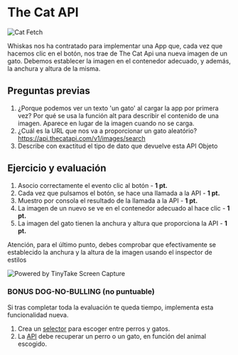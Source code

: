 # The Cat API

![Cat Fetch](cat-fetch.gif)

Whiskas nos ha contratado para implementar una App que, cada vez que hacemos clic en el botón, nos trae de The Cat Api una nueva imagen de un gato. Debemos establecer la imagen en el contenedor adecuado, y además, la anchura y altura de la misma.

## Preguntas previas

1. ¿Porque podemos ver un texto 'un gato' al cargar la app por primera vez?
Por qué se usa la función alt para describir el contenido de una imagen. Aparece en lugar de la imagen cuando no se carga.
2. ¿Cuál es la URL que nos va a proporcionar un gato aleatório?
https://api.thecatapi.com/v1/images/search
3. Describe con exactitud el tipo de dato que devuelve esta API
Objeto

## Ejercicio y evaluación

1. Asocio correctamente el evento clic al botón - **1 pt.**
2. Cada vez que pulsamos el botón, se hace una llamada a la API - **1 pt.**
3. Muestro por consola el resultado de la llamada a la API - **1 pt.**
4. La imagen de un nuevo se ve en el contenedor adecuado al hace clic - **1 pt.**
5. La imagen del gato tienen la anchura y altura que proporciona la API - **1 pt.**

Atención, para el último punto, debes comprobar que efectivamente se establecido la anchura y la altura de la imagen usando el inspector de estilos

<img src="https://oscarm.tinytake.com/media/147286d?filename=1683963725130_TinyTake13-05-2023-09-41-41_638195605251346944.png&sub_type=thumbnail_preview&type=attachment&width=1199&height=502" title="Powered by TinyTake Screen Capture"/><br>

### BONUS DOG-NO-BULLING (no puntuable)

Si tras completar toda la evaluación te queda tiempo, implementa esta funcionalidad nueva.

1. Crea un [selector](https://www.w3schools.com/tags/tag_select.asp) para escoger entre perros y gatos.
2. La [API](https://developers.thecatapi.com/view-account/ylX4blBYT9FaoVd6OhvR?report=8FfZAkNzs) debe recuperar un perro o un gato, en función del animal escogido.


